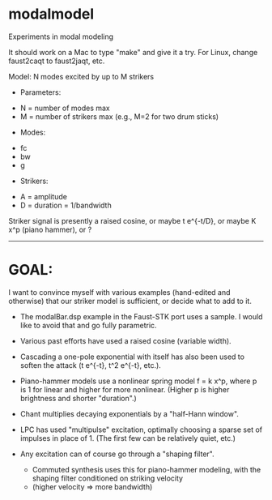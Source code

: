 # modalmodel
Experiments in modal modeling

It should work on a Mac to type "make" and give it a try.  For Linux, change faust2caqt to faust2jaqt, etc.

Model: N modes excited by up to M strikers

* Parameters:

- N = number of modes max
- M = number of strikers max (e.g., M=2 for two drum sticks)
 
* Modes:
-  fc
-  bw
-  g

* Strikers:
-  A = amplitude
-  D = duration = 1/bandwidth

Striker signal is presently a raised cosine, or maybe t e^{-t/D}, or maybe K x^p (piano hammer), or ?

---

# GOAL:

I want to convince myself with various examples (hand-edited and otherwise) that our striker model is sufficient, or decide what to add to it.

* The modalBar.dsp example in the Faust-STK port uses a sample.  I would like to avoid that and go fully parametric.

* Various past efforts have used a raised cosine (variable width).

* Cascading a one-pole exponential with itself has also been used to soften the attack (t e^{-t}, t^2 e^{-t}, etc.).

* Piano-hammer models use a nonlinear spring model f = k x^p, where p is 1 for linear and higher for more nonlinear. (Higher p is higher brightness and shorter "duration".)

* Chant multiplies decaying exponentials by a "half-Hann window".

* LPC has used "multipulse" excitation, optimally choosing a sparse set of impulses in place of 1.  (The first few can be relatively quiet, etc.)

* Any excitation can of course go through a "shaping filter".
  - Commuted synthesis uses this for piano-hammer modeling, with the shaping filter conditioned on striking velocity
  - (higher velocity => more bandwidth)
